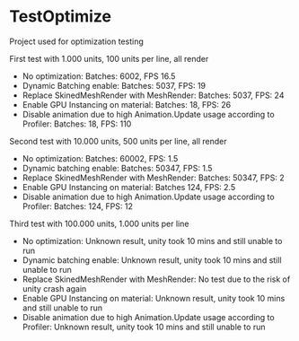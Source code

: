 # TestOptimize
 
Project used for optimization testing

First test with 1.000 units, 100 units per line, all render

- No optimization: Batches: 6002, FPS 16.5
- Dynamic Batching enable: Batches: 5037, FPS: 19
- Replace SkinedMeshRender with MeshRender: Batches: 5037, FPS: 24
- Enable GPU Instancing on material: Batches: 18, FPS: 26
- Disable animation due to high Animation.Update usage according to Profiler: Batches: 18, FPS: 110

Second test with 10.000 units, 500 units per line, all render

- No optimization: Batches: 60002, FPS: 1.5
- Dynamic batching enable: Batches: 50347, FPS: 1.5
- Replace SkinedMeshRender with MeshRender: Batches: 50347, FPS: 2
- Enable GPU Instancing on material: Batches 124, FPS: 2.5
- Disable animation due to high Animation.Update usage according to Profiler: Batches: 124, FPS: 12


Third test with 100.000 units, 1.000 units per line

- No optimization: Unknown result, unity took 10 mins and still unable to run
- Dynamic batching enable: Unknown result, unity took 10 mins and still unable to run
- Replace SkinedMeshRender with MeshRender: No test due to the risk of unity crash again
- Enable GPU Instancing on material: Unknown result, unity took 10 mins and still unable to run
- Disable animation due to high Animation.Update usage according to Profiler: Unknown result, unity took 10 mins and still unable to run